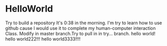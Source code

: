 # HelloWorld
Try to build a repository
It's 0:38 in the morning. I'm try to learn how to use github cause I would use it to complete my human-computer interaction Class.
Modify in master branch.Try to pull in in try... branch.
hello world!
hello world222!!!
hello world3333!!!!
